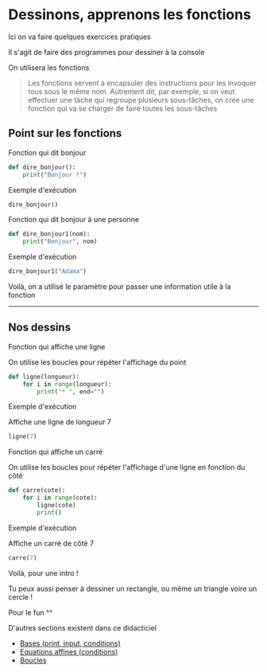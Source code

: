 # Dessinons, apprenons les fonctions

Ici on va faire quelques exercices pratiques

Il s'agit de faire des programmes pour dessiner à la console

On utilisera les fonctions

> Les fonctions servent à encapsuler des instructions pour les invoquer tous sous le même nom. Autrement dit, par exemple, si on veut effectuer une tâche qui regroupe plusieurs sous-tâches, on crée une fonction qui va se charger de faire toutes les sous-tâches

## Point sur les fonctions

Fonction qui dit bonjour

```py
def dire_bonjour():
    print("Bonjour !")
```

Exemple d'exécution

```py
dire_bonjour()
```

Fonction qui dit bonjour à une personne

```py
def dire_bonjour1(nom):
    print("Bonjour", nom)
```


Exemple d'exécution

```py
dire_bonjour1("Adama")
```

Voilà, on a utilisé le paramètre pour passer une information utile à la fonction

<hr>

## Nos dessins
Fonction qui affiche une ligne

On utilise les boucles pour répéter l'affichage du point

```py
def ligne(longueur):
    for i in range(longueur):
        print("* ", end="")
```

Exemple d'exécution

Affiche une ligne de longueur 7

```py
ligne(7)
```


Fonction qui affiche un carré

On utilise les boucles pour répéter l'affichage d'une ligne en fonction du côté

```py
def carre(cote):
    for i in range(cote):
        ligne(cote)
        print()
```

Exemple d'exécution

Affiche un carré de côté 7

```py
carre(7)
```

Voilà, pour une intro !

Tu peux aussi penser à dessiner un rectangle, ou même un triangle voire un cercle !

Pour le fun ^^

D'autres sections existent dans ce didacticiel

* [Bases (print, input, conditions)](README.md)
* [Equations affines (conditions)](eq_affine.md)
* [Boucles](boucles.md)
